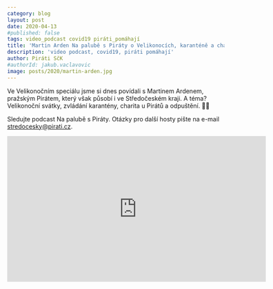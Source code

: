 ```yaml
---
category: blog
layout: post
date: 2020-04-13
#published: false
tags: video_podcast covid19 piráti_pomáhají
title: 'Martin Arden Na palubě s Piráty o Velikonocích, karanténě a charitě'
description: 'video podcast, covid19, piráti pomáhají'
author: Piráti SčK
#authorId: jakub.vaclavovic
image: posts/2020/martin-arden.jpg
---
```


Ve Velikonočním speciálu jsme si dnes povídali s Martinem Ardenem, pražským Pirátem, který však působí i ve Středočeském kraji. A téma? Velikonoční svátky, zvládání karantény, charita u Pirátů a odpuštění. 🙏🏴

Sledujte podcast Na palubě s Piráty. Otázky pro další hosty pište na e-mail stredocesky@pirati.cz.

<iframe width="600" height="338" src="https://www.youtube.com/embed/2SdsYv-1sXM" frameborder="0" allow="accelerometer; autoplay; encrypted-media; gyroscope; picture-in-picture" allowfullscreen></iframe>
